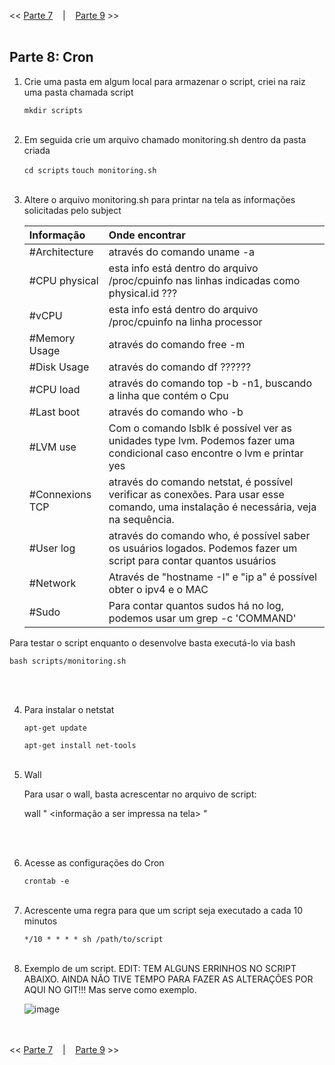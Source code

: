 << [Parte 7](https://github.com/vangoncalez/42sp_born2beroot/blob/main/parte_07.md) &nbsp;&nbsp;&nbsp;|&nbsp;&nbsp;&nbsp; [Parte 9](https://github.com/vangoncalez/42sp_born2beroot/blob/main/parte_09.md) >>
<br><br>

## Parte 8: Cron

1. Crie uma pasta em algum local para armazenar o script, criei na raiz uma pasta chamada script

   `mkdir scripts`
<br><br>  
2. Em seguida crie um arquivo chamado monitoring.sh dentro da pasta criada

   `cd scripts`
   `touch monitoring.sh`
<br><br>   
3. Altere o arquivo monitoring.sh para printar na tela as informações solicitadas pelo subject

   | Informação  |     Onde encontrar      |  
   |:---------|:--------------|
   | #Architecture | através do comando uname -a |
   | #CPU physical | esta info está dentro do arquivo /proc/cpuinfo nas linhas indicadas como physical.id ??? | 
   | #vCPU | esta info está dentro do arquivo /proc/cpuinfo na linha processor |
   | #Memory Usage | através do comando free -m |
   | #Disk Usage | através do comando df ?????? |
   | #CPU load | através do comando top -b -n1, buscando a linha que contém o Cpu |
   | #Last boot | através do comando who -b |
   | #LVM use | Com o comando lsblk é possível ver as unidades type lvm. Podemos fazer uma condicional caso encontre o lvm e printar yes |
   | #Connexions TCP | através do comando netstat, é possível verificar as conexões. Para usar esse comando, uma instalação é necessária, veja na sequência. |
   | #User log | através do comando who, é possível saber os usuários logados. Podemos fazer um script para contar quantos usuários |
   | #Network | Através de "hostname -I" e "ip a" é possível obter o ipv4 e o MAC |
   | #Sudo | Para contar quantos sudos há no log, podemos usar um grep -c 'COMMAND' <nome do arquivo> |
   
   
  Para testar o script enquanto o desenvolve basta executá-lo via bash
  
   `bash scripts/monitoring.sh`
   
<br><br> 

4. Para instalar o netstat
   
   `apt-get update`
   
   `apt-get install net-tools`
  <br><br>  
5. Wall
   
   Para usar o wall, basta acrescentar no arquivo de script:
   
   wall "
   <informação a ser impressa na tela>
   "
   
   <br><br> 
6. Acesse as configurações do Cron

   `crontab -e`
<br><br>    
7. Acrescente uma regra para que um script seja executado a cada 10 minutos

   `*/10 * * * * sh /path/to/script`
 <br><br>   
 
8. Exemplo de um script. EDIT: TEM ALGUNS ERRINHOS NO SCRIPT ABAIXO. AINDA NÃO TIVE TEMPO PARA FAZER AS ALTERAÇÕES POR AQUI NO GIT!!! Mas serve como exemplo.
      
      ![image](https://user-images.githubusercontent.com/82785772/137600582-9a885a29-4f55-4015-a0ec-0e1106bcaa39.png)


<br><br>
<< [Parte 7](https://github.com/vangoncalez/42sp_born2beroot/blob/main/parte_07.md) &nbsp;&nbsp;&nbsp;|&nbsp;&nbsp;&nbsp; [Parte 9](https://github.com/vangoncalez/42sp_born2beroot/blob/main/parte_09.md) >>
